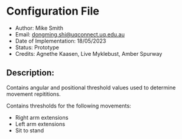 # Configuration File
- Author: Mike Smith
- Email: dongming.shi@uqconnect.uq.edu.au
- Date of Implementation: 18/05/2023
- Status: Prototype
- Credits: Agnethe Kaasen, Live Myklebust, Amber Spurway

## Description:

Contains angular and positional threshold values used to determine movement repititions.

Contains thresholds for the following movements:
- Right arm extensions
- Left arm extensions
- Sit to stand